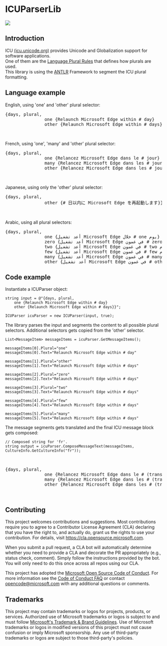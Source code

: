 # ICUParserLib

[![](https://home.unicode.org/wp-content/uploads/2019/12/Unicode-Logo-Final-Blue-95x112.jpg)](https://icu.unicode.org/home)

## Introduction

ICU [(icu.unicode.org)](https://icu.unicode.org) provides Unicode and Globalization support for software applications.  
One of them are the [Language Plural Rules](https://www.unicode.org/cldr/charts/45/supplemental/language_plural_rules.html) that defines how plurals are used.  
This library is using the [ANTLR](https://www.antlr.org/) Framework to segment the ICU plural formatting.


## Language example

English, using 'one' and 'other' plural selector:
<pre>
{days, plural,
               one {Relaunch Microsoft Edge within # day}
               other {Relaunch Microsoft Edge within # days}}
</pre>
<br/>

French, using 'one', 'many' and 'other' plural selector:
<pre>
{days, plural,
               one {Relancez Microsoft Edge dans le # jour}
               many {Relancez Microsoft Edge dans les # jours}
               other {Relancez Microsoft Edge dans les # jours}}
</pre>
<br/>

Japanese, using only the 'other' plural selector:
<pre>
{days, plural,
               other {# 日以内に Microsoft Edge を再起動します}}
</pre>
<br/>

Arabic, using all plural selectors:
<pre>
{days, plural,
               one {أعد تشغيل Microsoft Edge خلال # one يوم}
               zero {أعد تشغيل Microsoft Edge في غضون # zero أيام}
               two {أعد تشغيل Microsoft Edge في غضون # two أيام}
               few {أعد تشغيل Microsoft Edge في غضون # few أيام}
               many {أعد تشغيل Microsoft Edge في غضون # many أيام}
               other {أعد تشغيل Microsoft Edge في غضون # other أيام}}
</pre>

## Code example


Instantiate a ICUParser object:
```
string input = @"{days, plural,
    one {Relaunch Microsoft Edge within # day}
    other {Relaunch Microsoft Edge within # days}}";

ICUParser icuParser = new ICUParser(input, true);
```

The library parses the input and segments the content to all possible plural selectors. Additional selectors gets copied from the 'other' selector.

```
List<MessageItem> messageItems = icuParser.GetMessageItems();
```

    messageItems[0].Plural="one"
    messageItems[0].Text="Relaunch Microsoft Edge within # day"

    messageItems[1].Plural="other"
    messageItems[1].Text="Relaunch Microsoft Edge within # days"

    messageItems[2].Plural="zero"
    messageItems[2].Text="Relaunch Microsoft Edge within # days"

    messageItems[3].Plural="two"
    messageItems[3].Text="Relaunch Microsoft Edge within # days"

    messageItems[4].Plural="few"
    messageItems[4].Text="Relaunch Microsoft Edge within # days"

    messageItems[5].Plural="many"
    messageItems[5].Text="Relaunch Microsoft Edge within # days"


The message segments gets translated and the final ICU message block gets composed:

```
// Composed string for 'fr'.
string output = icuParser.ComposeMessageText(messageItems, CultureInfo.GetCultureInfo("fr"));
```
<br/>

<pre>
{days, plural,
               one {Relancez Microsoft Edge dans le # (translated for one) jour}
               many {Relancez Microsoft Edge dans les # (translated for many) jours}
               other {Relancez Microsoft Edge dans les # (translated for other) jours}}
</pre>

<br/>

## Contributing

This project welcomes contributions and suggestions.  Most contributions require you to agree to a
Contributor License Agreement (CLA) declaring that you have the right to, and actually do, grant us
the rights to use your contribution. For details, visit https://cla.opensource.microsoft.com.

When you submit a pull request, a CLA bot will automatically determine whether you need to provide
a CLA and decorate the PR appropriately (e.g., status check, comment). Simply follow the instructions
provided by the bot. You will only need to do this once across all repos using our CLA.

This project has adopted the [Microsoft Open Source Code of Conduct](https://opensource.microsoft.com/codeofconduct/).
For more information see the [Code of Conduct FAQ](https://opensource.microsoft.com/codeofconduct/faq/) or
contact [opencode@microsoft.com](mailto:opencode@microsoft.com) with any additional questions or comments.

## Trademarks

This project may contain trademarks or logos for projects, products, or services. Authorized use of Microsoft 
trademarks or logos is subject to and must follow 
[Microsoft's Trademark & Brand Guidelines](https://www.microsoft.com/en-us/legal/intellectualproperty/trademarks/usage/general).
Use of Microsoft trademarks or logos in modified versions of this project must not cause confusion or imply Microsoft sponsorship.
Any use of third-party trademarks or logos are subject to those third-party's policies.
